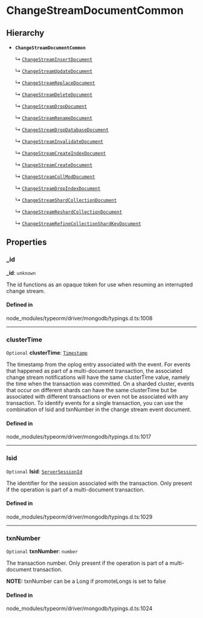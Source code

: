 # ChangeStreamDocumentCommon

## Hierarchy

- **`ChangeStreamDocumentCommon`**

  ↳ [`ChangeStreamInsertDocument`](ChangeStreamInsertDocument.md)

  ↳ [`ChangeStreamUpdateDocument`](ChangeStreamUpdateDocument.md)

  ↳ [`ChangeStreamReplaceDocument`](ChangeStreamReplaceDocument.md)

  ↳ [`ChangeStreamDeleteDocument`](ChangeStreamDeleteDocument.md)

  ↳ [`ChangeStreamDropDocument`](ChangeStreamDropDocument.md)

  ↳ [`ChangeStreamRenameDocument`](ChangeStreamRenameDocument.md)

  ↳ [`ChangeStreamDropDatabaseDocument`](ChangeStreamDropDatabaseDocument.md)

  ↳ [`ChangeStreamInvalidateDocument`](ChangeStreamInvalidateDocument.md)

  ↳ [`ChangeStreamCreateIndexDocument`](ChangeStreamCreateIndexDocument.md)

  ↳ [`ChangeStreamCreateDocument`](ChangeStreamCreateDocument.md)

  ↳ [`ChangeStreamCollModDocument`](ChangeStreamCollModDocument.md)

  ↳ [`ChangeStreamDropIndexDocument`](ChangeStreamDropIndexDocument.md)

  ↳ [`ChangeStreamShardCollectionDocument`](ChangeStreamShardCollectionDocument.md)

  ↳ [`ChangeStreamReshardCollectionDocument`](ChangeStreamReshardCollectionDocument.md)

  ↳ [`ChangeStreamRefineCollectionShardKeyDocument`](ChangeStreamRefineCollectionShardKeyDocument.md)

## Properties

### \_id

 **\_id**: `unknown`

The id functions as an opaque token for use when resuming an interrupted
change stream.

#### Defined in

node_modules/typeorm/driver/mongodb/typings.d.ts:1008

___

### clusterTime

 `Optional` **clusterTime**: [`Timestamp`](../classes/Timestamp.md)

The timestamp from the oplog entry associated with the event.
For events that happened as part of a multi-document transaction, the associated change stream
notifications will have the same clusterTime value, namely the time when the transaction was committed.
On a sharded cluster, events that occur on different shards can have the same clusterTime but be
associated with different transactions or even not be associated with any transaction.
To identify events for a single transaction, you can use the combination of lsid and txnNumber in the change stream event document.

#### Defined in

node_modules/typeorm/driver/mongodb/typings.d.ts:1017

___

### lsid

 `Optional` **lsid**: [`ServerSessionId`](../types/ServerSessionId.md)

The identifier for the session associated with the transaction.
Only present if the operation is part of a multi-document transaction.

#### Defined in

node_modules/typeorm/driver/mongodb/typings.d.ts:1029

___

### txnNumber

 `Optional` **txnNumber**: `number`

The transaction number.
Only present if the operation is part of a multi-document transaction.

**NOTE:** txnNumber can be a Long if promoteLongs is set to false

#### Defined in

node_modules/typeorm/driver/mongodb/typings.d.ts:1024
